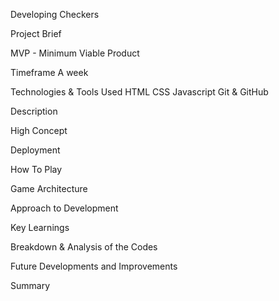 Developing Checkers

Project Brief

MVP - Minimum Viable Product

Timeframe
A week

Technologies & Tools Used
HTML
CSS
Javascript
Git & GitHub

Description

High Concept

Deployment

How To Play

Game Architecture

Approach to Development

Key Learnings

Breakdown & Analysis of the Codes

Future Developments and Improvements

Summary
